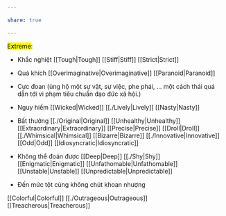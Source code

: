 ---  
share: true  
---  
<mark class="hltr-grey-gainsboro">Extreme</mark>:  
- Khắc nghiệt [[Tough|Tough]] [[Stiff|Stiff]] [[Strict|Strict]]  
- Quá khích [[Overimaginative|Overimaginative]] [[Paranoid|Paranoid]]  
- Cực đoan (ủng hộ một sự vật, sự việc, phe phái, … một cách thái quá dẫn tới vi phạm tiêu chuẩn đạo đức xã hội.)  
- Nguy hiểm [[Wicked|Wicked]] [[./Lively|Lively]] [[Nasty|Nasty]]  
- Bất thường [[./Original|Original]] [[Unhealthy|Unhealthy]][[Extraordinary|Extraordinary]] [[Precise|Precise]] [[Droll|Droll]] [[./Whimsical|Whimsical]] [[Bizarre|Bizarre]] [[./Innovative|Innovative]] [[Odd|Odd]] [[Idiosyncratic|Idiosyncratic]]   
- Không thể đoán được [[Deep|Deep]] [[./Shy|Shy]] [[Enigmatic|Enigmatic]] [[Unfathomable|Unfathomable]] [[Unstable|Unstable]] [[Unpredictable|Unpredictable]]  
- Đến mức tột cùng không chút khoan nhượng  
[[Colorful|Colorful]] [[./Outrageous|Outrageous]] [[Treacherous|Treacherous]]